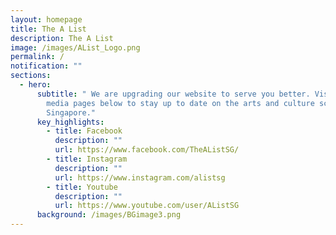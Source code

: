 ```yaml
---
layout: homepage
title: The A List
description: The A List
image: /images/AList_Logo.png
permalink: /
notification: ""
sections:
  - hero:
      subtitle: " We are upgrading our website to serve you better. Visit our social
        media pages below to stay up to date on the arts and culture scene in
        Singapore."
      key_highlights:
        - title: Facebook
          description: ""
          url: https://www.facebook.com/TheAListSG/
        - title: Instagram
          description: ""
          url: https://www.instagram.com/alistsg
        - title: Youtube
          description: ""
          url: https://www.youtube.com/user/AListSG
      background: /images/BGimage3.png
---
```

